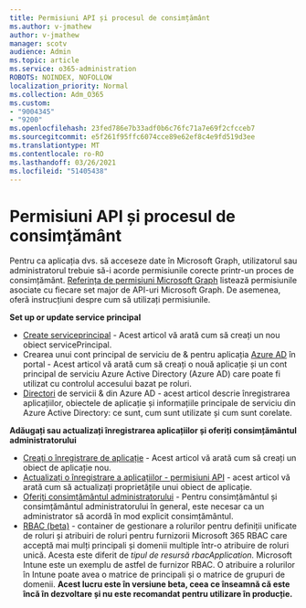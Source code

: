 ```yaml
---
title: Permisiuni API și procesul de consimțământ
ms.author: v-jmathew
author: v-jmathew
manager: scotv
audience: Admin
ms.topic: article
ms.service: o365-administration
ROBOTS: NOINDEX, NOFOLLOW
localization_priority: Normal
ms.collection: Adm_O365
ms.custom:
- "9004345"
- "9200"
ms.openlocfilehash: 23fed786e7b33adf0b6c76fc71a7e69f2cfcceb7
ms.sourcegitcommit: e5f261f95ffc6074cce89e62ef8c4e9fd519d3ee
ms.translationtype: MT
ms.contentlocale: ro-RO
ms.lasthandoff: 03/26/2021
ms.locfileid: "51405438"
---
```

# <a name="api-permissions-and-consent-process"></a>Permisiuni API și procesul de consimțământ

Pentru ca aplicația dvs. să acceseze date în Microsoft Graph, utilizatorul sau administratorul trebuie să-i acorde permisiunile corecte printr-un proces de consimțământ. [Referința de permisiuni Microsoft Graph](https://docs.microsoft.com/graph/permissions-reference) listează permisiunile asociate cu fiecare set major de API-uri Microsoft Graph. De asemenea, oferă instrucțiuni despre cum să utilizați permisiunile.

**Set up or update service principal**

- [Create serviceprincipal](https://docs.microsoft.com/graph/api/serviceprincipal-post-serviceprincipals) - Acest articol vă arată cum să creați un nou obiect servicePrincipal.
- Crearea unui cont principal de serviciu de & pentru aplicația [Azure AD](https://docs.microsoft.com/azure/active-directory/develop/howto-create-service-principal-portal) în portal - Acest articol vă arată cum să creați o nouă aplicație și un cont principal de serviciu Azure Active Directory (Azure AD) care poate fi utilizat cu controlul accesului bazat pe roluri.
- [Directori](https://docs.microsoft.com/azure/active-directory/develop/app-objects-and-service-principals) de servicii & din Azure AD - acest articol descrie înregistrarea aplicațiilor, obiectele de aplicație și informațiile principale de serviciu din Azure Active Directory: ce sunt, cum sunt utilizate și cum sunt corelate.

**Adăugați sau actualizați înregistrarea aplicațiilor și oferiți consimțământul administratorului**

- [Creați o înregistrare de aplicație](https://docs.microsoft.com/graph/api/application-post-applications) - Acest articol vă arată cum să creați un obiect de aplicație nou.
- [Actualizați o înregistrare a aplicațiilor - permisiuni API](https://docs.microsoft.com/graph/api/application-update) - acest articol vă arată cum să actualizați proprietățile unui obiect de aplicație.
- [Oferiți consimțământul administratorului](https://docs.microsoft.com/graph/security-authorization#grant-permissions-to-an-application) - Pentru consimțământul și consimțământul administratorului în general, este necesar ca un administrator să acordă în mod explicit consimțământul.
- [RBAC (beta)](https://docs.microsoft.com/graph/api/resources/rbacapplicationmultiple) - container de gestionare a rolurilor pentru definiții unificate de roluri și atribuiri de roluri pentru furnizorii Microsoft 365 RBAC care acceptă mai mulți principali și domenii multiple într-o atribuire de roluri unică. Acesta este diferit de *tipul de resursă rbacApplication.* Microsoft Intune este un exemplu de astfel de furnizor RBAC. O atribuire a rolurilor în Intune poate avea o matrice de principali și o matrice de grupuri de domenii. **Acest lucru este în versiune beta, ceea ce înseamnă că este încă în dezvoltare și nu este recomandat pentru utilizare în producție.**
